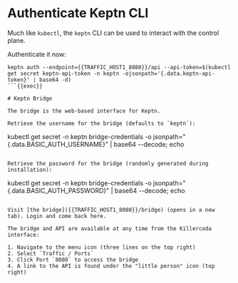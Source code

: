 # Authenticate Keptn CLI

Much like `kubectl`, the `keptn` CLI can be used to interact with the control plane.

Authenticate it now:
```
keptn auth --endpoint={{TRAFFIC_HOST1_8080}}/api --api-token=$(kubectl get secret keptn-api-token -n keptn -ojsonpath='{.data.keptn-api-token}' | base64 -d)
```{{exec}}

# Keptn Bridge

The bridge is the web-based interface for Keptn.

Retrieve the username for the bridge (defaults to `keptn`):

```
kubectl get secret -n keptn bridge-credentials -o jsonpath="{.data.BASIC_AUTH_USERNAME}" | base64 --decode; echo
```{{exec}}

Retrieve the password for the bridge (randomly generated during installation):

```
kubectl get secret -n keptn bridge-credentials -o jsonpath="{.data.BASIC_AUTH_PASSWORD}" | base64 --decode; echo
```{{exec}}

Visit [the bridge]({{TRAFFIC_HOST1_8080}}/bridge) (opens in a new tab). Login and come back here.

The bridge and API are available at any time from the Killercoda interface:

1. Navigate to the menu icon (three lines on the top right)
2. Select `Traffic / Ports`
3. Click Port `8080` to access the bridge
4. A link to the API is found under the "little person" icon (top right)
